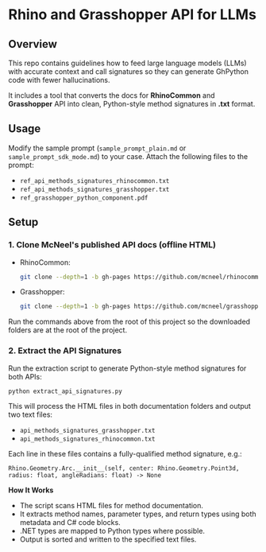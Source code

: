 # Rhino and Grasshopper API for LLMs

## Overview

This repo contains guidelines how to feed large language models (LLMs) with accurate context and call signatures so they can generate GhPython code with fewer hallucinations.

It includes a tool that converts the docs for **RhinoCommon** and **Grasshopper** API into clean, Python-style method signatures in **.txt** format.

## Usage

Modify the sample prompt (`sample_prompt_plain.md` or `sample_prompt_sdk_mode.md`) to your case. Attach the following files to the prompt: 

- `ref_api_methods_signatures_rhinocommon.txt`
- `ref_api_methods_signatures_grasshopper.txt`
- `ref_grasshopper_python_component.pdf`

## Setup

### 1. Clone McNeel's published API docs (offline HTML)

* RhinoCommon:

  ```bash
  git clone --depth=1 -b gh-pages https://github.com/mcneel/rhinocommon-api-docs
  ```
* Grasshopper:

  ```bash
  git clone --depth=1 -b gh-pages https://github.com/mcneel/grasshopper-api-docs
  ```

Run the commands above from the root of this project so the downloaded folders are at the root of the project.


### 2. Extract the API Signatures

Run the extraction script to generate Python-style method signatures for both APIs:

```bash
python extract_api_signatures.py
```

This will process the HTML files in both documentation folders and output two text files:
- `api_methods_signatures_grasshopper.txt`
- `api_methods_signatures_rhinocommon.txt`

Each line in these files contains a fully-qualified method signature, e.g.:
```
Rhino.Geometry.Arc.__init__(self, center: Rhino.Geometry.Point3d, radius: float, angleRadians: float) -> None
```

**How It Works**

- The script scans HTML files for method documentation.
- It extracts method names, parameter types, and return types using both metadata and C# code blocks.
- .NET types are mapped to Python types where possible.
- Output is sorted and written to the specified text files.


